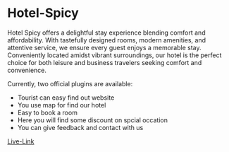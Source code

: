 # Hotel-Spicy

Hotel Spicy offers a delightful stay experience blending comfort and affordability. With tastefully designed rooms, modern amenities, and attentive service, we ensure every guest enjoys a memorable stay. Conveniently located amidst vibrant surroundings, our hotel is the perfect choice for both leisure and business travelers seeking comfort and convenience.

Currently, two official plugins are available:

- Tourist can easy find out website
- You use map for find our hotel
- Easy to book a room 
- Here you will find some discount on spcial occation
- You can give feedback and contact with us

[Live-Link](https://hotel-spicy.netlify.app/) 